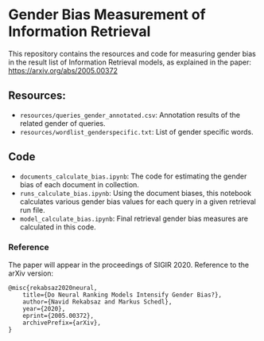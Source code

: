 # Gender Bias Measurement of Information Retrieval
This repository contains the resources and code for measuring gender bias in the result list of Information Retrieval models, as explained in the paper: https://arxiv.org/abs/2005.00372

## Resources:
- `resources/queries_gender_annotated.csv`: Annotation results of the related gender of queries.
- `resources/wordlist_genderspecific.txt`: List of gender specific words.

## Code
- `documents_calculate_bias.ipynb`: The code for estimating the gender bias of each document in collection.
- `runs_calculate_bias.ipynb`: Using the document biases, this notebook calculates various gender bias values for each query in a given retrieval run file.
- `model_calculate_bias.ipynb`: Final retrieval gender bias measures are calculated in this code.

### Reference
The paper will appear in the proceedings of SIGIR 2020. Reference to the arXiv version:
```
@misc{rekabsaz2020neural,
    title={Do Neural Ranking Models Intensify Gender Bias?},
    author={Navid Rekabsaz and Markus Schedl},
    year={2020},
    eprint={2005.00372},
    archivePrefix={arXiv},
}
```
